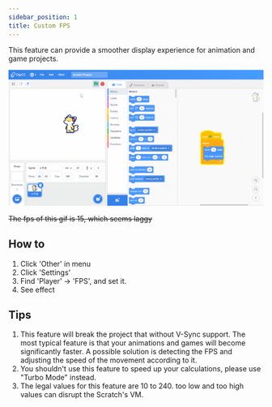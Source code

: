 ```yaml
---
sidebar_position: 1
title: Custom FPS
---
```


This feature can provide a smoother display experience for animation and game projects.

![Custom FPS](/img/custom-fps.gif)

~~The fps of this gif is 15, which seems laggy~~
## How to
1. Click 'Other' in menu
2. Click 'Settings'
3. Find 'Player' -> 'FPS', and set it.
4. See effect
## Tips
1. This feature will break the project that without V-Sync support. The most typical feature is that your animations and games will become significantly faster. A possible solution is detecting the FPS and adjusting the speed of the movement according to it.
2. You shouldn't use this feature to speed up your calculations, please use "Turbo Mode" instead.
3. The legal values for this feature are 10 to 240. too low and too high values can disrupt the Scratch's VM.